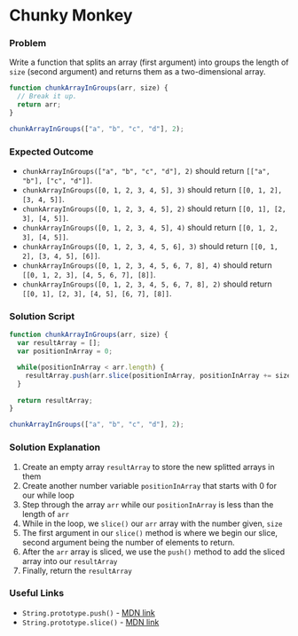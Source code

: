# Chunky Monkey

### Problem

Write a function that splits an array (first argument) into groups the length of `size` (second argument) and returns them as a two-dimensional array.

```javascript
function chunkArrayInGroups(arr, size) {
  // Break it up.
  return arr;
}

chunkArrayInGroups(["a", "b", "c", "d"], 2);
```

### Expected Outcome

* `chunkArrayInGroups(["a", "b", "c", "d"], 2)` should return `[["a", "b"], ["c", "d"]]`.
* `chunkArrayInGroups([0, 1, 2, 3, 4, 5], 3)` should return `[[0, 1, 2], [3, 4, 5]]`.
* `chunkArrayInGroups([0, 1, 2, 3, 4, 5], 2)` should return `[[0, 1], [2, 3], [4, 5]]`.
* `chunkArrayInGroups([0, 1, 2, 3, 4, 5], 4)` should return `[[0, 1, 2, 3], [4, 5]]`.
* `chunkArrayInGroups([0, 1, 2, 3, 4, 5, 6], 3)` should return `[[0, 1, 2], [3, 4, 5], [6]]`.
* `chunkArrayInGroups([0, 1, 2, 3, 4, 5, 6, 7, 8], 4)` should return `[[0, 1, 2, 3], [4, 5, 6, 7], [8]]`.
* `chunkArrayInGroups([0, 1, 2, 3, 4, 5, 6, 7, 8], 2)` should return `[[0, 1], [2, 3], [4, 5], [6, 7], [8]]`.

### Solution Script

```javascript
function chunkArrayInGroups(arr, size) {
  var resultArray = [];
  var positionInArray = 0;

  while(positionInArray < arr.length) {
    resultArray.push(arr.slice(positionInArray, positionInArray += size));
  }
  
  return resultArray;  
}

chunkArrayInGroups(["a", "b", "c", "d"], 2);
```

### Solution Explanation

1. Create an empty array `resultArray` to store the new splitted arrays in them
2. Create another number variable `positionInArray` that starts with 0 for our while loop
3. Step through the array `arr` while our `positionInArray` is less than the length of `arr`
4. While in the loop, we `slice()` our `arr` array with the number given, `size`
5. The first argument in our `slice()` method is where we begin our slice, second argument being the number of elements to return.
6. After the `arr` array is sliced, we use the `push()` method to add the sliced array into our `resultArray`
7. Finally, return the `resultArray`

### Useful Links

* `String.prototype.push()` - [MDN link](https://developer.mozilla.org/en-US/docs/Web/JavaScript/Reference/Global_Objects/Array/push?v=example)
* `String.prototype.slice()` - [MDN link](https://developer.mozilla.org/en-US/docs/Web/JavaScript/Reference/Global_Objects/Array/slice?v=example)
